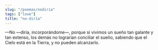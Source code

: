 ```yaml
---
slug: "/poemas/nodiria"
tags: ["love"]
title: "no-diría"
---
```

—No —diría, incorporándome—, porque si vivimos un sueño tan galante y tan extenso, los demás no lograrían conciliar el sueño, sabiendo que el Cielo está en la Tierra, y no pueden alcanzarlo.